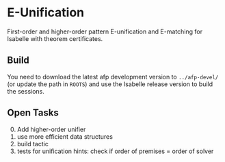 # E-Unification

First-order and higher-order pattern E-unification and E-matching for Isabelle with theorem certificates.

## Build

You need to download the latest afp development version to `../afp-devel/` (or update the path in `ROOTS`)
and use the Isabelle release version to build the sessions.

## Open Tasks

0. Add higher-order unifier
1. use more efficient data structures
2. build tactic
3. tests for unification hints: check if order of premises = order of solver


